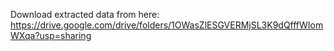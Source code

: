 Download extracted data from here: https://drive.google.com/drive/folders/1OWasZlESGVERMjSL3K9dQfffWIomWXqa?usp=sharing